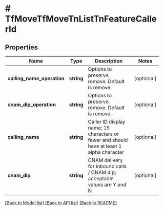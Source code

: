 # # TfMoveTfMoveTnListTnFeatureCallerId

## Properties

Name | Type | Description | Notes
------------ | ------------- | ------------- | -------------
**calling_name_operation** | **string** | Options to preserve, remove. Default is remove. | [optional]
**cnam_dip_operation** | **string** | Options to preserve, remove. Default is remove. | [optional]
**calling_name** | **string** | Caller ID display name; 15 characters or fewer and should have at least 1 alpha character | [optional]
**cnam_dip** | **string** | CNAM delivery for inbound calls / CNAM dip; acceptable values are Y and N | [optional]

[[Back to Model list]](../../README.md#models) [[Back to API list]](../../README.md#endpoints) [[Back to README]](../../README.md)
